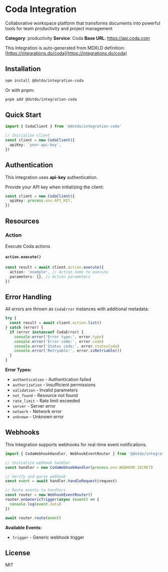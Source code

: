 # Coda Integration

Collaborative workspace platform that transforms documents into powerful tools for team productivity and project management

**Category**: productivity
**Service**: Coda
**Base URL**: https://api.coda.com

This Integration is auto-generated from MDXLD definition: [https://integrations.do/coda](https://integrations.do/coda)

## Installation

```bash
npm install @dotdo/integration-coda
```

Or with pnpm:

```bash
pnpm add @dotdo/integration-coda
```

## Quick Start

```typescript
import { CodaClient } from '@dotdo/integration-coda'

// Initialize client
const client = new CodaClient({
  apiKey: 'your-api-key',
})
```

## Authentication

This Integration uses **api-key** authentication.

Provide your API key when initializing the client:

```typescript
const client = new CodaClient({
  apiKey: process.env.API_KEY,
})
```

## Resources

### Action

Execute Coda actions

#### `action.execute()`

```typescript
const result = await client.action.execute({
  action: 'example', // Action name to execute
  parameters: {}, // Action parameters
})
```

## Error Handling

All errors are thrown as `CodaError` instances with additional metadata:

```typescript
try {
  const result = await client.action.list()
} catch (error) {
  if (error instanceof CodaError) {
    console.error('Error type:', error.type)
    console.error('Error code:', error.code)
    console.error('Status code:', error.statusCode)
    console.error('Retryable:', error.isRetriable())
  }
}
```

**Error Types:**

- `authentication` - Authentication failed
- `authorization` - Insufficient permissions
- `validation` - Invalid parameters
- `not_found` - Resource not found
- `rate_limit` - Rate limit exceeded
- `server` - Server error
- `network` - Network error
- `unknown` - Unknown error

## Webhooks

This Integration supports webhooks for real-time event notifications.

```typescript
import { CodaWebhookHandler, WebhookEventRouter } from '@dotdo/integration-coda'

// Initialize webhook handler
const handler = new CodaWebhookHandler(process.env.WEBHOOK_SECRET)

// Verify and parse webhook
const event = await handler.handleRequest(request)

// Route events to handlers
const router = new WebhookEventRouter()
router.onGenericTrigger(async (event) => {
  console.log(event.data)
})

await router.route(event)
```

**Available Events:**

- `trigger` - Generic webhook trigger

## License

MIT
